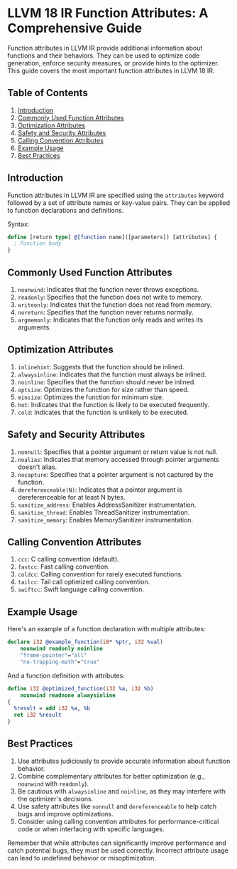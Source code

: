# LLVM 18 IR Function Attributes: A Comprehensive Guide

Function attributes in LLVM IR provide additional information about functions and their behaviors. They can be used to optimize code generation, enforce security measures, or provide hints to the optimizer. This guide covers the most important function attributes in LLVM 18 IR.

## Table of Contents

1. [Introduction](#introduction)
2. [Commonly Used Function Attributes](#commonly-used-function-attributes)
3. [Optimization Attributes](#optimization-attributes)
4. [Safety and Security Attributes](#safety-and-security-attributes)
5. [Calling Convention Attributes](#calling-convention-attributes)
6. [Example Usage](#example-usage)
7. [Best Practices](#best-practices)

## Introduction

Function attributes in LLVM IR are specified using the `attributes` keyword followed by a set of attribute names or key-value pairs. They can be applied to function declarations and definitions.

Syntax:
```llvm
define [return type] @[function name]([parameters]) [attributes] {
  ; Function body
}
```

## Commonly Used Function Attributes

1. `nounwind`: Indicates that the function never throws exceptions.
2. `readonly`: Specifies that the function does not write to memory.
3. `writeonly`: Indicates that the function does not read from memory.
4. `noreturn`: Specifies that the function never returns normally.
5. `argmemonly`: Indicates that the function only reads and writes its arguments.

## Optimization Attributes

1. `inlinehint`: Suggests that the function should be inlined.
2. `alwaysinline`: Indicates that the function must always be inlined.
3. `noinline`: Specifies that the function should never be inlined.
4. `optsize`: Optimizes the function for size rather than speed.
5. `minsize`: Optimizes the function for minimum size.
6. `hot`: Indicates that the function is likely to be executed frequently.
7. `cold`: Indicates that the function is unlikely to be executed.

## Safety and Security Attributes

1. `nonnull`: Specifies that a pointer argument or return value is not null.
2. `noalias`: Indicates that memory accessed through pointer arguments doesn't alias.
3. `nocapture`: Specifies that a pointer argument is not captured by the function.
4. `dereferenceable(N)`: Indicates that a pointer argument is dereferenceable for at least N bytes.
5. `sanitize_address`: Enables AddressSanitizer instrumentation.
6. `sanitize_thread`: Enables ThreadSanitizer instrumentation.
7. `sanitize_memory`: Enables MemorySanitizer instrumentation.

## Calling Convention Attributes

1. `ccc`: C calling convention (default).
2. `fastcc`: Fast calling convention.
3. `coldcc`: Calling convention for rarely executed functions.
4. `tailcc`: Tail call optimized calling convention.
5. `swiftcc`: Swift language calling convention.

## Example Usage

Here's an example of a function declaration with multiple attributes:

```llvm
declare i32 @example_function(i8* %ptr, i32 %val) 
    nounwind readonly noinline 
    "frame-pointer"="all" 
    "no-trapping-math"="true"
```

And a function definition with attributes:

```llvm
define i32 @optimized_function(i32 %a, i32 %b) 
    nounwind readnone alwaysinline 
{
  %result = add i32 %a, %b
  ret i32 %result
}
```

## Best Practices

1. Use attributes judiciously to provide accurate information about function behavior.
2. Combine complementary attributes for better optimization (e.g., `nounwind` with `readonly`).
3. Be cautious with `alwaysinline` and `noinline`, as they may interfere with the optimizer's decisions.
4. Use safety attributes like `nonnull` and `dereferenceable` to help catch bugs and improve optimizations.
5. Consider using calling convention attributes for performance-critical code or when interfacing with specific languages.

Remember that while attributes can significantly improve performance and catch potential bugs, they must be used correctly. Incorrect attribute usage can lead to undefined behavior or misoptimization.